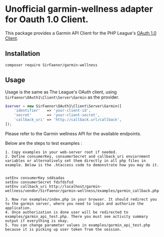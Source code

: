 # Unofficial garmin-wellness adapter for Oauth 1.0 Client.

This package provides a Garmin API Client for the PHP League's [OAuth 1.0 Client](https://github.com/thephpleague/oauth1-client).

## Installation

```
composer require SirFaenor/garmin-wellness
```

## Usage

Usage is the same as The League's OAuth client, using `SirFaenor\OAuth1\Client\Server\Garmin` as the provider.

```php
$server = new SirFaenor\OAuth1\Client\Server\Garmin([
    'identifier'   => 'your-client-id',
    'secret'       => 'your-client-secret',
    'callback_uri' => 'http://callback.url/callback',
]);
```

Please refer to the Garmin wellness API for the available endpoints.

Below are the steps to test examples :
```
1. Copy examples in your web-server root if needed.
2. Define consumerKey, consumerSecret and callback_uri enviornment variables or alternatively set them directly in all php files in example. Below is the .htaccess code to demonstrate how you may do it.


setEnv consumerKey sddsadas
setEnv consumerSecret fdsfdsfsd
setEnv callback_uri http://localhost/garmin-wellness/vendor/SirFaenor/garmin-wellness/examples/garmin_callback.php

3. Now run examples/index.php in your browser. It should redirect you to the garmin server, where you need to login and authorize the application.
4. Once authorization is done user will be redirected to examples/garmin_api_test.php. There you must see activity summary output if everything is okay.
5. You can change parameter values in examples/garmin_api_test.php because it is picking up user token from the session.
```
